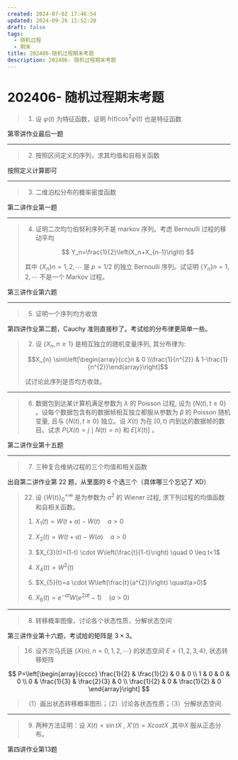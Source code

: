 ```yaml
---
created: 2024-07-02 17:46:54
updated: 2024-09-26 11:52:20
draft: false
tags:
  - 随机过程
  - 期末
title: 202406-随机过程期末考题
description: 202406- 随机过程期末考题
---
```


# 202406- 随机过程期末考题

> 1. 设 $\varphi(t)$ 为特征函数，证明 $h(t)\cos^2\varphi(t)$ 也是特征函数

第零讲作业最后一题

---

> 2. 按照区间定义的序列，求其均值和自相关函数

按照定义计算即可

---

> 3. 二维泊松分布的概率密度函数

第二讲作业第一题

---

> 4. 证明二次均匀伯努利序列不是 markov 序列。考虑 Bernoulli 过程的移动平均
>
> $$
> Y_n=\frac{1}{2}\left(X_n+X_{n-1}\right)
> $$
>
> 其中 $\left\{X_n\right\} n=1,2, \cdots$ 是 $p=1 / 2$ 的独立 Bernoulli 序列。试证明 $\left\{Y_n\right\} n=1,2, \cdots$ 不是一个 Markov 过程。

第三讲作业第六题

---

> 5. 证明一个序列均方收敛

第四讲作业第二题，Cauchy 准则直接秒了。考试给的分布律更简单一些。

> 2. 设 $\left\{X_{n}, n \geq 1\right\}$ 是相互独立的随机变量序列, 其分布律为:
>
> $$X_{n} \sim\left[\begin{array}{cc}n & 0 \\\frac{1}{n^{2}} & 1-\frac{1}{n^{2}}\end{array}\right]$$
>
> 试讨论此序列是否均方收敛。

---

> 6. 数据包到达某计算机满足参数为 $\lambda$ 的 Poisson 过程, 设为 $\{N(t), t \geq 0\}$ 。设每个数据包含有的数据帧相互独立都服从参数为 $\beta$ 的 Poisson 随机变量, 且与 $\{N(t), t \geq 0\}$ 独立。设 $X(t)$ 为在 $[0, t)$ 内到达的数据帧的数目。试求 $P\{X(t)=j \mid N(t)=n\}$ 和 $E[X(t)]$ 。

第二讲作业第十五题

---

> 7. 三种复合维纳过程的三个均值和相关函数

出自第二讲作业第 22 题，从里面的 6 个选三个（具体哪三个忘记了 XD）

> 22. 设 $\{W(t)\}_{0}^{+\infty}$ 是为参数为 $\sigma^{2}$ 的 Wiener 过程, 求下列过程的均值函数和自相关函数。
> 
> 1) $X_{1}(t)=W(t+a)-W(t) \quad a>0$ 
> 
> 2) $X_{2}(t)=W(t+a)-W(a) \quad a>0$ 
> 
> 3) $X_{3}(t)=(1-t) \cdot W\left(\frac{t}{1-t}\right) \quad 0 \leq t<1$ 
> 
> 4) $X_{4}(t)=W^{2}(t)$ 
> 
> 5) $X_{5}(t)=a \cdot W\left(\frac{t}{a^{2}}\right) \quad(a>0)$ 
> 
> 6) $X_{6}(t)=e^{-a t} W\left(e^{2 a t}-1\right) \quad(a>0)$ 

---

> 8. 转移概率图像，讨论各个状态性质，分解状态空间

第三讲作业第十六题，考试给的矩阵是 $3 \times 3$。


> 16. 设齐次马氏链 $\{X(n), n=0,1,2, \cdots\}$ 的状态空间 $E=\{1,2,3,4\}$, 状态转移矩阵

$$
P=\left[\begin{array}{cccc}
\frac{1}{2} & \frac{1}{2} & 0 & 0 \\
1 & 0 & 0 & 0 \\
0 & \frac{1}{3} & \frac{2}{3} & 0 \\
\frac{1}{2} & 0 & \frac{1}{2} & 0
\end{array}\right]
$$ 

> （1）画出状态转移概率图形；（2）讨论各状态性质；（3）分解状态空间.

---

> 9. 两种方法证明：设 $X(t)=\sin t X$ , $X'(t)=XcostX$ ,其中$X$ 服从正态分布。

第四讲作业第13题